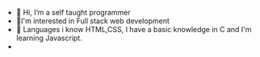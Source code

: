 - 👋 Hi, I’m a self taught programmer 
- 👀I'm interested in Full stack web development
- 🌱 Languages i know HTML,CSS, I have a basic knowledge in C and I'm learning Javascript.
-  

<!---
Vtaetae/Vtaetae is a ✨ special ✨ repository because its `README.md` (this file) appears on your GitHub profile.
You can click the Preview link to take a look at your changes.
--->
